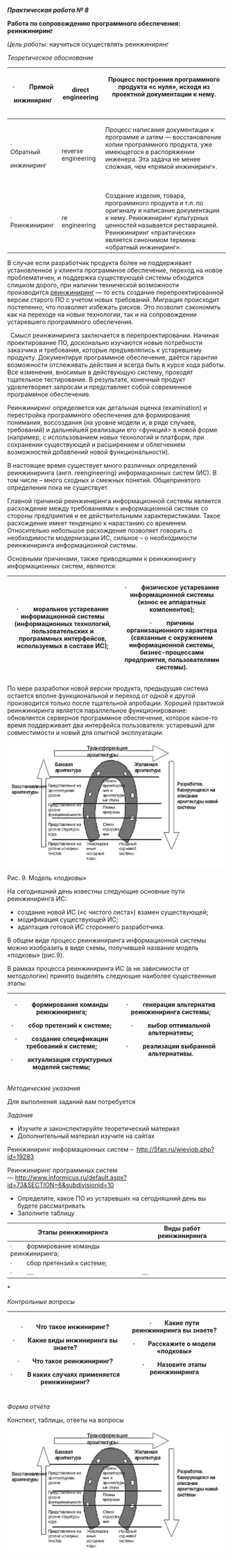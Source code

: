 ﻿***Практическая работа № 8***

**Работа по сопровождению программного обеспечения: реинжиниринг**

*Цель работы:* научиться осуществлять реинжиниринг

*Теоретическое обоснование*

|<p>·         Прямой</p><p>инжиниринг</p>|direct engineering|<p>Процесс построения программного продукта «с нуля», исходя из проектной документации к нему.</p><p> </p>|
| - | - | - |
|<p>·         Обратный</p><p>инжиниринг</p>|reverse engineering|<p>Процесс написания документации к программе и затем — восстановление копии программного продукта, уже имеющегося в распоряжении инженера. Эта задача не менее сложная, чем «прямой инжиниринг».</p><p> </p>|
|·         Реинжиниринг|re engineering|Создание изделия, товара, программного продукта и т.п. по оригиналу и написание документации к нему. Реинжиниринг культурных ценностей называется реставрацией. Реинжиниринг «практически» является синонимом термина: «обратный инжиниринг».|
В случае если разработчик продукта более не поддерживает установленное у клиента программное обеспечение, переход на новое проблематичен, и поддержка существующей системы обходится слишком дорого, при наличии технической возможности производится [реинжиниринг](http://www.edsd.ru/ru/uslugi/podderzhka-i-reengineering) — то есть создание перепроектированной версии старого ПО с учетом новых требований. Миграция происходит постепенно, что позволяет избежать рисков. Это позволит сэкономить как на переходе на новые технологии, так и на сопровождении устаревшего программного обеспечения.

` `Смысл реинжиниринга заключается в перепроектировании. Начиная проектирование ПО, досконально изучаются новые потребности заказчика и требования, которые предъявлялись к устаревшему продукту. Документируя программное обеспечение, даётся гарантия возможности отслеживать действия и всегда быть в курсе хода работы. Все изменения, вносимые в действующую систему, проходят тщательное тестирование. В результате, конечный продукт удовлетворяет запросам и представляет собой современное программное обеспечение.

Реинжиниринг определяется как детальная оценка (examination) и перестройка программного обеспечения для формирования понимания, воссоздания (на уровне модели и, в ряде случаев, требований) и дальнейшей реализации его <функций> в новой форме (например, с использованием новых технологий и платформ, при сохранении существующей и расширением и облегчением возможностей добавлений новой функциональности).

В настоящее время существует много различных определений реинжиниринга (англ. reengineering) информационных систем (ИС). В том числе – много сходных и смежных понятий. Общепринятого определения пока не существует.

Главной причиной реинжиниринга информационной системы является расхождение между требованиями к информационной системе со стороны предприятия и ее действительными характеристиками. Такое расхождение имеет тенденцию к нарастанию со временем. Относительно небольшое расхождение позволяет говорить о необходимости модернизации ИС, сильное – о необходимости реинжиниринга информационной системы.

Основными причинами, также приводящими к реинжинирингу информационных систем, являются:

|·         моральное устаревание информационной системы (информационных технологий, пользовательских и программных интерфейсов, используемых в составе ИС);|<p>·         физическое устаревание информационной системы (износ ее аппаратных компонентов);</p><p>·         причины организационного характера (связанные с окружением информационной системы, бизнес-процессами предприятия, пользователями системы).</p>|
| - | - |
По мере разработки новой версии продукта, предыдущая система остается вполне функциональной и переход от одной к другой производится только после тщательной апробации. Хорошей практикой реинжиниринга является параллельное функционирование: обновляется серверное программное обеспечение, которое какое-то время поддерживает два интерфейса пользователя: устаревший для совместимости и новый для опытной эксплуатации.

![](Aspose.Words.1000a627-aa70-400b-8e54-907c92acecec.001.png)

Рис. 9. Модель «подковы»

На сегодняшний день известны следующие основные пути реинжиниринга ИС:

- создание новой ИС («с чистого листа») взамен существующей;
- модификация существующей ИС;
- адаптация готовой ИС стороннего разработчика.

В общем виде процесс реинжиниринга информационной системы можно изобразить в виде схемы, получившей название модель «подковы» (рис.9).

В рамках процесса реинжиниринга ИС (в не зависимости от методологии) принято выделять следующие наиболее существенные этапы:

|<p>·         формирование команды реинжиниринга;</p><p>·         сбор претензий к системе;</p><p>·         создание спецификации требований к системе;</p><p>·         актуализация структурных моделей системы;</p>|<p>·         генерация альтернатив реинжиниринга системы;</p><p>·         выбор оптимальной альтернативы;</p><p>·         реализации выбранной альтернативы.</p><p> </p>|
| - | - |
*Методические указания*

Для выполнения заданий вам потребуется

*Задания*

- Изучите и законспектируйте теоретический материал
- Дополнительный материал изучите на сайтах

Реинжиниринг информационных систем –  <http://5fan.ru/wievjob.php?id=19283>

Реинжиниринг программных систем — <http://www.informicus.ru/default.aspx?id=73&SECTION=6&subdivisionid=10>

- Определите, какое ПО из устаревших на сегодняшний день вы будете рассматривать
- Заполните таблицу

|Этапы реинжиниринга|Виды работ реинжиниринга|
| - | - |
|·         формирование команды реинжиниринга;||
|·         сбор претензий к системе;||
|·         ….|….|
\* 

*Контрольные вопросы*

|<p>·        Что такое инжиниринг?</p><p>·        Какие виды инжиниринга вы знаете?</p><p>·        Что такое реинжиниринг?</p><p>·         В каких случаях применяется реинжиниринг?</p>|<p>·        Какие пути реинжиниринга вы знаете?</p><p>·        Расскажите о модели «подковы»</p><p>·        Назовите этапы реинжиниринга</p><p> </p>|
| - | - |
*Форма отчёта*

Конспект, таблицы, ответы на вопросы

![](Aspose.Words.1000a627-aa70-400b-8e54-907c92acecec.001.png)

